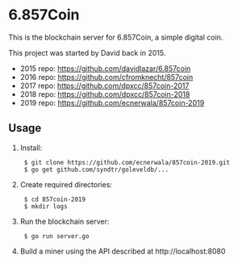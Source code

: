 # 6.857Coin

This is the blockchain server for 6.857Coin, a simple digital coin.

This project was started by David back in 2015.

- 2015 repo: https://github.com/davidlazar/6.857coin
- 2016 repo: https://github.com/cfromknecht/857coin
- 2017 repo: https://github.com/dpxcc/857coin-2017
- 2018 repo: https://github.com/dpxcc/857coin-2018
- 2019 repo: https://github.com/ecnerwala/857coin-2019

## Usage

1. Install:
   
        $ git clone https://github.com/ecnerwala/857coin-2019.git
        $ go get github.com/syndtr/goleveldb/...

2. Create required directories:

        $ cd 857coin-2019
        $ mkdir logs

4. Run the blockchain server:

        $ go run server.go

5. Build a miner using the API described at http://localhost:8080
